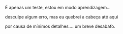 É apenas um teste, estou em modo aprendizagem...

desculpe algum erro, mas eu quebrei a cabeça até aqui

por causa de mínimos detalhes.... um breve desabafo. 
